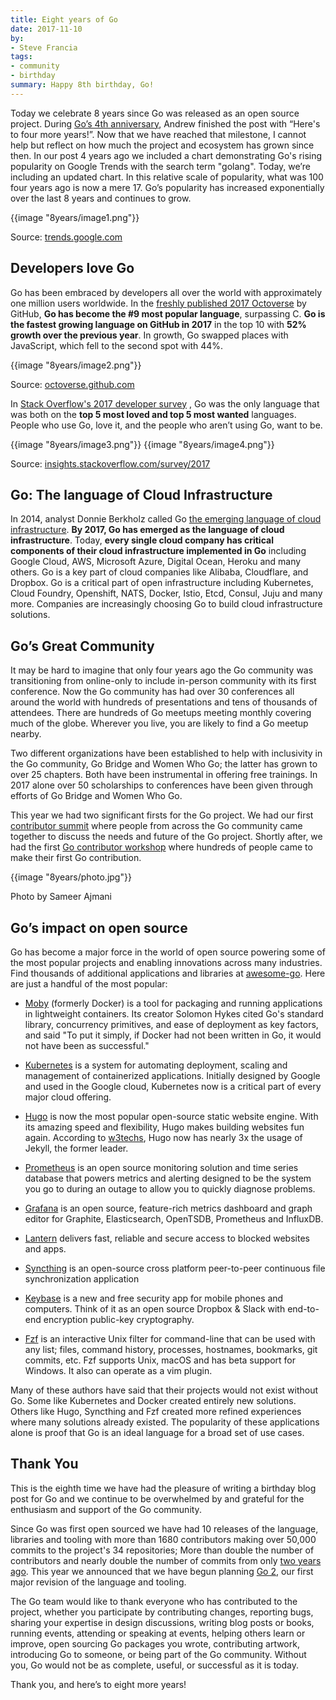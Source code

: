 ```yaml
---
title: Eight years of Go
date: 2017-11-10
by:
- Steve Francia
tags:
- community
- birthday
summary: Happy 8th birthday, Go!
---
```



Today we celebrate 8 years since Go was released as an open source project.
During [Go’s 4th anniversary](/blog/4years), Andrew
finished the post with “Here's to four more years!”. Now that we have reached
that milestone, I cannot help but reflect on how much the project and
ecosystem has grown since then. In our post 4 years ago we included a chart
demonstrating Go's rising popularity on Google Trends with the search term
"golang". Today, we’re including an updated chart. In this relative scale of
popularity, what was 100 four years ago is now a mere 17. Go’s popularity has
increased exponentially over the last 8 years and continues to grow.

{{image "8years/image1.png"}}

Source: [trends.google.com](https://trends.google.com/trends/explore?date=2009-10-01%202017-10-30&q=golang&hl=en-US)

## Developers love Go

Go has been embraced by developers all over the world with approximately one
million users worldwide. In the [freshly published 2017 Octoverse](https://octoverse.github.com/)
by GitHub, **Go has become the #9 most popular language**, surpassing C.
**Go is the fastest growing language on GitHub in 2017** in the top 10 with
**52% growth over the previous year**. In growth, Go swapped places with
JavaScript, which fell to the second spot with 44%.

{{image "8years/image2.png"}}

Source: [octoverse.github.com](https://octoverse.github.com/)

In [Stack Overflow's 2017 developer survey](https://insights.stackoverflow.com/survey/2017#most-loved-dreaded-and-wanted)
, Go was the only language that was both on the **top 5 most loved and top 5 most wanted** languages.
People who use Go, love it, and the people who aren’t using Go, want to be.

{{image "8years/image3.png"}}
{{image "8years/image4.png"}}

Source: [insights.stackoverflow.com/survey/2017](https://insights.stackoverflow.com/survey/2017#most-loved-dreaded-and-wanted)

## Go: The language of Cloud Infrastructure

In 2014, analyst Donnie Berkholz called Go
[the emerging language of cloud infrastructure](http://redmonk.com/dberkholz/2014/03/18/go-the-emerging-language-of-cloud-infrastructure/).
**By 2017, Go has emerged as the language of cloud infrastructure**.
Today, **every single cloud company has critical components of their cloud infrastructure implemented in Go**
including Google Cloud, AWS, Microsoft Azure, Digital Ocean, Heroku and many others. Go
is a key part of cloud companies like Alibaba, Cloudflare, and Dropbox. Go is
a critical part of open infrastructure including Kubernetes, Cloud Foundry,
Openshift, NATS, Docker, Istio, Etcd, Consul, Juju and many more. Companies
are increasingly choosing Go to build cloud infrastructure solutions.

## Go’s Great Community

It may be hard to imagine that only four years ago the Go community was
transitioning from online-only to include in-person community with its first
conference. Now the Go community has had over 30 conferences all around the
world with hundreds of presentations and tens of thousands of attendees.
There are hundreds of Go meetups meeting monthly covering much of the globe.
Wherever you live, you are likely to find a Go meetup nearby.

Two different organizations have been established to help with inclusivity in
the Go community, Go Bridge and Women Who Go; the latter has grown to over 25
chapters. Both have been instrumental in offering free trainings. In 2017
alone over 50 scholarships to conferences have been given through efforts of
Go Bridge and Women Who Go.

This year we had two significant firsts for the Go project. We had our first
[contributor summit](/blog/contributors-summit) where
people from across the Go community came together to
discuss the needs and future of the Go project. Shortly after, we had the
first [Go contributor workshop](/blog/contributor-workshop)
where hundreds of people came to make their first Go contribution.

{{image "8years/photo.jpg"}}

Photo by Sameer Ajmani

## Go’s impact on open source

Go has become a major force in the world of open source powering some of the
most popular projects and enabling innovations across many industries. Find
thousands of additional applications and libraries at [awesome-go](https://github.com/avelino/awesome-go). Here are
just a handful of the most popular:

  - [Moby](https://mobyproject.org/) (formerly Docker) is a tool for packaging
    and running applications in lightweight containers.
    Its creator Solomon Hykes cited Go's standard library,
    concurrency primitives, and ease of deployment as key factors,
    and said "To put it simply, if Docker had not been written in Go,
    it would not have been as successful."

  - [Kubernetes](https://kubernetes.io/) is a system for automating deployment,
    scaling and management of containerized applications.
    Initially designed by Google and used in the Google cloud,
    Kubernetes now is a critical part of every major cloud offering.

  - [Hugo](https://gohugo.io/) is now the most popular open-source static website engine.
    With its amazing speed and flexibility, Hugo makes building websites fun again.
    According to [w3techs](https://w3techs.com/technologies/overview/content_management/all),
    Hugo now has nearly 3x the usage of Jekyll, the former leader.

  - [Prometheus](https://prometheus.io/) is an open source monitoring solution
    and time series database that powers metrics and alerting designed to be
    the system you go to during an outage to allow you to quickly diagnose problems.

  - [Grafana](https://grafana.com/) is an open source,
    feature-rich metrics dashboard and graph editor for Graphite,
    Elasticsearch, OpenTSDB, Prometheus and InfluxDB.

  - [Lantern](https://getlantern.org/) delivers fast, reliable and secure access to blocked websites and apps.

  - [Syncthing](https://syncthing.net/) is an open-source cross platform
    peer-to-peer continuous file synchronization application

  - [Keybase](https://keybase.io/) is a new and free security app for mobile
    phones and computers.
    Think of it as an open source Dropbox & Slack with end-to-end encryption
    public-key cryptography.

  - [Fzf](https://github.com/junegunn/fzf) is an interactive Unix filter
    for command-line that can be used with any list;
    files, command history, processes, hostnames,
    bookmarks, git commits, etc.
    Fzf supports Unix, macOS and has beta support for Windows.
    It also can operate as a vim plugin.

Many of these authors have said that their projects would not exist without
Go. Some like Kubernetes and Docker created entirely new solutions. Others
like Hugo, Syncthing and Fzf created more refined experiences where many
solutions already existed. The popularity of these applications alone is
proof that Go is an ideal language for a broad set of use cases.

## Thank You

This is the eighth time we have had the pleasure of writing a birthday blog
post for Go and we continue to be overwhelmed by and grateful for the
enthusiasm and support of the Go community.

Since Go was first open sourced we have had 10 releases of the language,
libraries and tooling with more than 1680 contributors making over 50,000
commits to the project's 34 repositories; More than double the number of
contributors and nearly double the number of commits from only [two years ago](/blog/6years).
This year we announced that we have begun planning [Go 2](/blog/toward-go2), our first major
revision of the language and tooling.

The Go team would like to thank everyone who has contributed to the project,
whether you participate by contributing changes, reporting bugs, sharing your
expertise in design discussions, writing blog posts or books, running events,
attending or speaking at events, helping others learn or improve, open
sourcing Go packages you wrote, contributing artwork, introducing Go to
someone, or being part of the Go community. Without you, Go would not be as
complete, useful, or successful as it is today.

Thank you, and here’s to eight more years!

